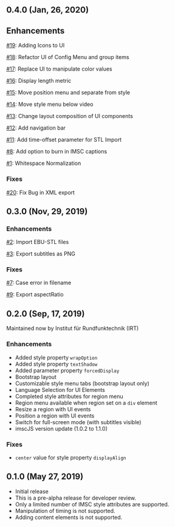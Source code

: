 ## 0.4.0 (Jan, 26, 2020)

## Enhancements

[#19](https://github.com/IRT-Open-Source/imsced/issues/19):
Adding Icons to UI

[#18](https://github.com/IRT-Open-Source/imsced/issues/18):
Refactor UI of Config Menu and group items

[#17](https://github.com/IRT-Open-Source/imsced/issues/17):
Replace UI to manipulate color values

[#16](https://github.com/IRT-Open-Source/imsced/issues/16):
Display length metric

[#15](https://github.com/IRT-Open-Source/imsced/issues/15):
Move position menu and separate from style

[#14](https://github.com/IRT-Open-Source/imsced/issues/14):
Move style menu below video

[#13](https://github.com/IRT-Open-Source/imsced/issues/13):
Change layout composition of UI components

[#12](https://github.com/IRT-Open-Source/imsced/issues/12):
Add navigation bar

[#11](https://github.com/IRT-Open-Source/imsced/issues/11):
Add time-offset parameter for STL Import

[#8](https://github.com/IRT-Open-Source/imsced/issues/8):
Add option to burn in IMSC captions

[#1](https://github.com/IRT-Open-Source/imsced/issues/1):
Whitespace Normalization

### Fixes

[#20](https://github.com/IRT-Open-Source/imsced/issues/20):
Fix Bug in XML export

## 0.3.0 (Nov, 29, 2019)

### Enhancements

[#2](https://github.com/IRT-Open-Source/imsced/issues/2): Import EBU-STL files

[#3](https://github.com/IRT-Open-Source/imsced/issues/3): Export subtitles as PNG

### Fixes

[#7](https://github.com/IRT-Open-Source/imsced/issues/7): Case error in filename

[#9](https://github.com/IRT-Open-Source/imsced/issues/9): Export aspectRatio

## 0.2.0 (Sep, 17, 2019)

Maintained now by Institut für Rundfunktechnik (IRT)

### Enhancements

- Added style property `wrapOption`
- Added style property `textShadow`
- Added parameter property `forcedDisplay`
- Bootstrap layout
- Customizable style menu tabs (bootstrap layout only)
- Language Selection for UI Elements
- Completed style attributes for region menu
- Region menu available when region set on a `div` element
- Resize a region with UI events
- Position a region with UI events
- Switch for full-screen mode (with subtitles visible)
- imscJS version update (1.0.2 to 1.1.0)

### Fixes

- `center` value for style property `displayAlign`

## 0.1.0 (May 27, 2019)

- Initial release
- This is a pre-alpha release for developer review.
- Only a limited number of IMSC style attributes are supported.
- Manipulation of timing is not supported.
- Adding content elements is not supported.
